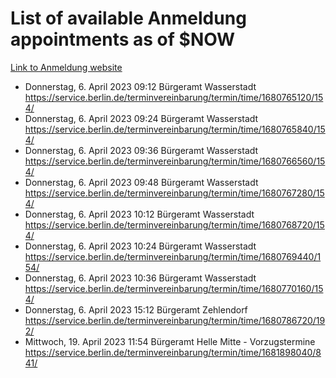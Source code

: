 # List of available Anmeldung appointments as of $NOW
[Link to Anmeldung website](https://service.berlin.de/terminvereinbarung/termin/tag.php?termin=1&anliegen[]=120686&dienstleisterlist=122210,122217,327316,122219,327312,122227,327314,122231,327346,122243,327348,122254,122252,329742,122260,329745,122262,329748,122271,327278,122273,327274,122277,327276,330436,122280,327294,122282,327290,122284,327292,122291,327270,122285,327266,122286,327264,122296,327268,150230,329760,122297,327286,122294,327284,122312,329763,122314,329775,122304,327330,122311,327334,122309,327332,317869,122281,327352,122279,329772,122283,122276,327324,122274,327326,122267,329766,122246,327318,122251,327320,122257,327322,122208,327298,122226,327300&herkunft=http%3A%2F%2Fservice.berlin.de%2Fdienstleistung%2F120686%2F)
- Donnerstag, 6. April 2023 09:12 Bürgeramt Wasserstadt https://service.berlin.de/terminvereinbarung/termin/time/1680765120/154/
- Donnerstag, 6. April 2023 09:24 Bürgeramt Wasserstadt https://service.berlin.de/terminvereinbarung/termin/time/1680765840/154/
- Donnerstag, 6. April 2023 09:36 Bürgeramt Wasserstadt https://service.berlin.de/terminvereinbarung/termin/time/1680766560/154/
- Donnerstag, 6. April 2023 09:48 Bürgeramt Wasserstadt https://service.berlin.de/terminvereinbarung/termin/time/1680767280/154/
- Donnerstag, 6. April 2023 10:12 Bürgeramt Wasserstadt https://service.berlin.de/terminvereinbarung/termin/time/1680768720/154/
- Donnerstag, 6. April 2023 10:24 Bürgeramt Wasserstadt https://service.berlin.de/terminvereinbarung/termin/time/1680769440/154/
- Donnerstag, 6. April 2023 10:36 Bürgeramt Wasserstadt https://service.berlin.de/terminvereinbarung/termin/time/1680770160/154/
- Donnerstag, 6. April 2023 15:12 Bürgeramt Zehlendorf https://service.berlin.de/terminvereinbarung/termin/time/1680786720/192/
- Mittwoch, 19. April 2023 11:54 Bürgeramt Helle Mitte - Vorzugstermine https://service.berlin.de/terminvereinbarung/termin/time/1681898040/841/
